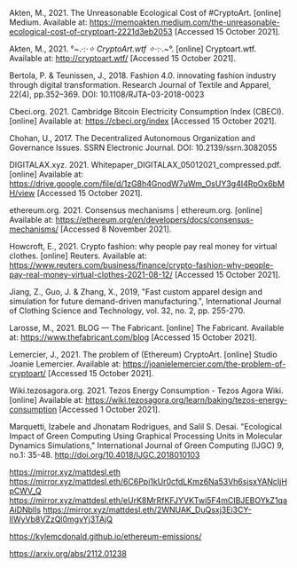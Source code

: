 

Akten, M., 2021. The Unreasonable Ecological Cost of #CryptoArt. [online] Medium. Available at: <https://memoakten.medium.com/the-unreasonable-ecological-cost-of-cryptoart-2221d3eb2053> [Accessed 15 October 2021].

Akten, M., 2021. °~.·:·*✧ CryptoArt.wtf ✧*·:·.~°. [online] Cryptoart.wtf. Available at: <http://cryptoart.wtf/> [Accessed 15 October 2021].

Bertola, P. & Teunissen, J., 2018. Fashion 4.0. innovating fashion industry through digital transformation. Research Journal of Textile and Apparel, 22(4), pp.352–369. DOI: 10.1108/RJTA-03-2018-0023

Cbeci.org. 2021. Cambridge Bitcoin Electricity Consumption Index (CBECI). [online] Available at: <https://cbeci.org/index> [Accessed 15 October 2021].

Chohan, U., 2017. The Decentralized Autonomous Organization and Governance Issues. SSRN Electronic Journal. DOI: 10.2139/ssrn.3082055 

DIGITALAX.xyz. 2021. Whitepaper_DIGITALAX_05012021_compressed.pdf. [online] Available at: <https://drive.google.com/file/d/1zG8h4GnodW7uWm_OsUY3g4I4RpOx6bMH/view> [Accessed 15 October 2021].

ethereum.org. 2021. Consensus mechanisms | ethereum.org. [online] Available at: <https://ethereum.org/en/developers/docs/consensus-mechanisms/> [Accessed 8 November 2021].

Howcroft, E., 2021. Crypto fashion: why people pay real money for virtual clothes. [online] Reuters. Available at: <https://www.reuters.com/business/finance/crypto-fashion-why-people-pay-real-money-virtual-clothes-2021-08-12/> [Accessed 15 October 2021].

Jiang, Z., Guo, J. & Zhang, X., 2019, "Fast custom apparel design and simulation for future demand-driven manufacturing.", International Journal of Clothing Science and Technology, vol. 32, no. 2, pp. 255-270. 

Larosse, M., 2021. BLOG — The Fabricant. [online] The Fabricant. Available at: <https://www.thefabricant.com/blog> [Accessed 15 October 2021].

Lemercier, J., 2021. The problem of (Ethereum) CryptoArt. [online] Studio Joanie Lemercier. Available at: <https://joanielemercier.com/the-problem-of-cryptoart/> [Accessed 15 October 2021].

Wiki.tezosagora.org. 2021. Tezos Energy Consumption - Tezos Agora Wiki. [online] Available at: <https://wiki.tezosagora.org/learn/baking/tezos-energy-consumption> [Accessed 1 October 2021].

Marquetti, Izabele and Jhonatam Rodrigues, and Salil S. Desai. "Ecological Impact of Green Computing Using Graphical Processing Units in Molecular Dynamics Simulations," International Journal of Green Computing (IJGC) 9, no.1: 35-48. http://doi.org/10.4018/IJGC.2018010103

https://mirror.xyz/mattdesl.eth
https://mirror.xyz/mattdesl.eth/6C6Ppi1kUr0cfdLKmz6Na53Vh6sjsxYANcIjHpCWV_Q
https://mirror.xyz/mattdesl.eth/eUrK8MrRfKFJYVKTwi5F4mCIBJEBOYkZ1qaAiDNblIs
https://mirror.xyz/mattdesl.eth/2WNUAK_DuQsxj3Ei3CY-IlWyVb8VZzQl0mgvYj3TAjQ

https://kylemcdonald.github.io/ethereum-emissions/

https://arxiv.org/abs/2112.01238


